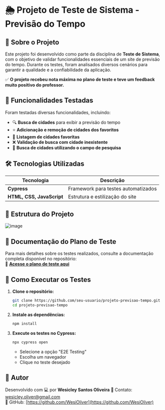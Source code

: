 # 🌦️ Projeto de Teste de Sistema - Previsão do Tempo

## 📌 Sobre o Projeto
Este projeto foi desenvolvido como parte da disciplina de **Teste de Sistema**, com o objetivo de validar funcionalidades essenciais de um site de previsão do tempo. Durante os testes, foram analisados diversos cenários para garantir a qualidade e a confiabilidade da aplicação.

✅ **O projeto recebeu nota máxima no plano de teste e teve um feedback muito positivo do professor.**

## 🚀 Funcionalidades Testadas
Foram testadas diversas funcionalidades, incluindo:
- 🔍 **Busca de cidades** para exibir a previsão do tempo
- ⭐ **Adicionação e remoção de cidades dos favoritos**
- 📜 **Listagem de cidades favoritas**
- ❌ **Validação de busca com cidade inexistente**
- 🔎 **Busca de cidades utilizando o campo de pesquisa**

## 🛠 Tecnologias Utilizadas
| Tecnologia | Descrição |
|------------|-------------|
| **Cypress** | Framework para testes automatizados |
| **HTML, CSS, JavaScript** | Estrutura e estilização do site |

## 📂 Estrutura do Projeto
![image](https://github.com/user-attachments/assets/9317b4c5-8b76-40c5-ae60-aa1d06cc36f5)

## 📖 Documentação do Plano de Teste
Para mais detalhes sobre os testes realizados, consulte a documentação completa disponível no repositório:  
📄 **[Acesse o plano de teste aqui](https://github.com/WesiOliver/Projeto-de-Teste-de-Sistema---Previs-o-do-Tempo/blob/1b50380f4d2c4279b9c35e9c3181cd5e2396babd/Plano%20de%20Teste%20-%20Sistema%20de%20Previs%C3%A3o%20de%20Tempo.pdf)**

## 📌 Como Executar os Testes
1. **Clone o repositório:**
   ```bash
   git clone https://github.com/seu-usuario/projeto-previsao-tempo.git
   cd projeto-previsao-tempo
   ```
2. **Instale as dependências:**
   ```bash
   npm install
   ```
3. **Execute os testes no Cypress:**
   ```bash
   npx cypress open
   ```
   - Selecione a opção "E2E Testing"
   - Escolha um navegador
   - Clique no teste desejado

## 👤 Autor
Desenvolvido com 💻 por **Wesicley Santos Oliveira**
📧 Contato: wesicley.oliver@gmail.com  
🔗 GitHub: [https://github.com/WesiOliver](https://github.com/WesiOliver)

